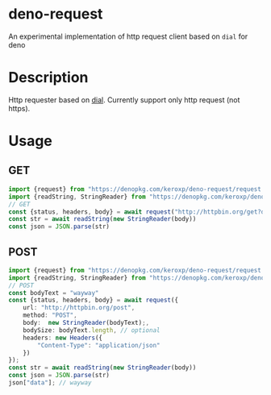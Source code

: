 # deno-request
An experimental implementation of http request client based on `dial` for deno

# Description

Http requester based on [dial](https://deno.land/typedoc/index.html#dial). Currently support only http request (not https).
# Usage

## GET
```main.ts
import {request} from "https://denopkg.com/keroxp/deno-request/request.ts"
import {readString, StringReader} from "https://denopkg.com/keroxp/deno-request/strings.ts"
// GET
const {status, headers, body} = await request("http://httpbin.org/get?deno=land");
const str = await readString(new StringReader(body))
const json = JSON.parse(str)

```

## POST

```main.ts
import {request} from "https://denopkg.com/keroxp/deno-request/request.ts"
import {readString, StringReader} from "https://denopkg.com/keroxp/deno-request/strings.ts"
// POST
const bodyText = "wayway"
const {status, headers, body} = await request({
    url: "http://httpbin.org/post",
    method: "POST",
    body:  new StringReader(bodyText);,
    bodySize: bodyText.length, // optional
    headers: new Headers({
        "Content-Type": "application/json"
    })
});
const str = await readString(new StringReader(body))
const json = JSON.parse(str)
json["data"]; // wayway
```
